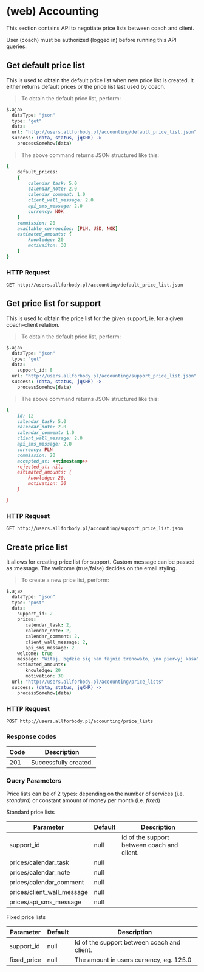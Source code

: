 # (web) Accounting

This section contains API to negotiate price lists between coach and client.

<aside class="notice">
User (coach) must be authorized (logged in) before running this API queries.
</aside>

## Get default price list

This is used to obtain the default price list when new price list is created. It either returns default prices or the price list last used by coach.

> To obtain the default price list, perform:

```coffee
$.ajax
  dataType: "json"
  type: "get"
  data:
  url: "http://users.allforbody.pl/accounting/default_price_list.json"
  success: (data, status, jqXHR) ->
    processSomehow(data)
```

> The above command returns JSON structured like this:

```ruby
{
    default_prices:
    {
        calendar_task: 5.0
        calendar_note: 2.0
        calendar_comment: 1.0
        client_wall_message: 2.0
        api_sms_message: 2.0
        currency: NOK
    }
    commission: 20
    available_currencies: [PLN, USD, NOK]
    estimated_amounts: {
        knowledge: 20
        motivaiton: 30
    }
}

```

### HTTP Request

`GET http://users.allforbody.pl/accounting/default_price_list.json`

## Get price list for support

This is used to obtain the price list for the given support, ie. for a given coach-client relation.

> To obtain the default price list, perform:

```coffee
$.ajax
  dataType: "json"
  type: "get"
  data:
    support_id: 8
  url: "http://users.allforbody.pl/accounting/support_price_list.json"
  success: (data, status, jqXHR) ->
    processSomehow(data)
```

> The above command returns JSON structured like this:

```ruby
{
    id: 12
    calendar_task: 5.0
    calendar_note: 2.0
    calendar_comment: 1.0
    client_wall_message: 2.0
    api_sms_message: 2.0
    currency: PLN
    commission: 20
    accepted_at: <<timestamp>>
    rejected_at: nil,
    estimated_amounts: {
        knowledge: 20,
        motivation: 30
    }

}

```

### HTTP Request

`GET http://users.allforbody.pl/accounting/support_price_list.json`


## Create price list
It allows for creating price list for support. Custom message can be passed as :message. The welcome (true/false) decides on the email styling.

> To create a new price list, perform:
```coffee
$.ajax
  dataType: "json"
  type: "post"
  data:
    support_id: 2
    prices:
       calendar_task: 2,
       calendar_note: 2,
       calendar_comment: 2,
       client_wall_message: 2,
       api_sms_message: 2
    welcome: true
    message: "Witaj, będzie się nam fajnie trenowało, yno pierwyj kasa"
    estimated_amounts:
       knowledge: 20
       motivation: 30
  url: "http://users.allforbody.pl/accounting/price_lists"
  success: (data, status, jqXHR) ->
    processSomehow(data)
```



### HTTP Request

`POST http://users.allforbody.pl/accounting/price_lists`

### Response codes

Code | Description
--------- | -----------
201 |  Successfully created.


### Query Parameters
Price lists can be of 2 types: depending on the number of services (i.e. _standard_) or constant amount of money per month (i.e. _fixed_)

Standard price lists

Parameter | Default | Description
--------- | ------- | -----------
support_id | null | Id of the support between coach and client.
prices/calendar_task | null |
prices/calendar_note | null |
prices/calendar_comment | null |
prices/client_wall_message | null |
prices/api_sms_message | null |

Fixed price lists

Parameter | Default | Description
--------- | ------- | -----------
support_id | null | Id of the support between coach and client.
fixed_price | null | The amount in users currency, eg. 125.0
